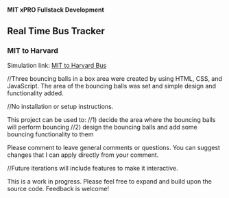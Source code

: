 #### MIT xPRO Fullstack Development
## Real Time Bus Tracker
### MIT to Harvard
Simulation link: [MIT to Harvard Bus](https://marialee222.github.io/real-time-bus-tracker/)

//Three bouncing balls in a box area were created by using HTML, CSS, and JavaScript.  The area of the bouncing balls was set and simple design and functionality added.

//No installation or setup instructions.

This project can be used to:
//1) decide the area where the bouncing balls will perform bouncing
//2) design the bouncing balls and add some bouncing functionality to them

Please comment to leave general comments or questions.  You can suggest changes that I can apply directly from your comment.

//Future iterations will include features to make it interactive. 

This is a work in progress.  Please feel free to expand and build upon the source code.  Feedback is welcome!

